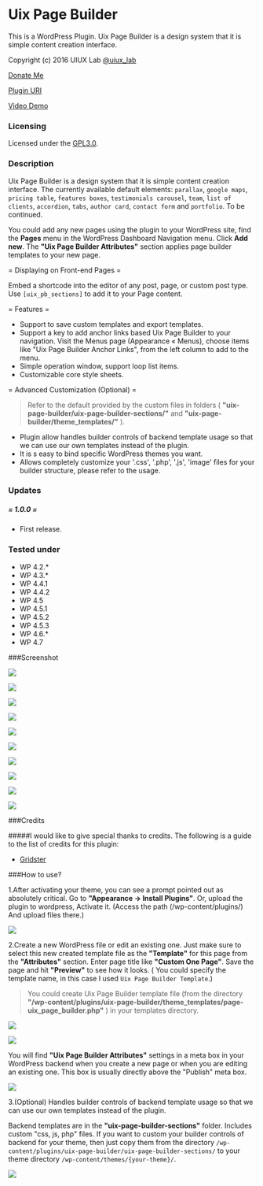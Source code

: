 # Uix Page Builder
This is a WordPress Plugin. Uix Page Builder is a design system that it is simple content creation interface.

Copyright (c) 2016 UIUX Lab [@uiux_lab](https://twitter.com/uiux_lab)

[Donate Me](https://www.paypal.com/cgi-bin/webscr?cmd=_s-xclick&hosted_button_id=PYZLU7UZNQ6CE)

[Plugin URI](https://uiux.cc/wp-plugins/uix-page-builder/)

[Video Demo](https://www.youtube.com/watch?v=uceBXY-45V4)

### Licensing

Licensed under the [GPL3.0](http://www.gnu.org/licenses/gpl-3.0.en.html).

### Description


Uix Page Builder is a design system that it is simple content creation interface. The currently available default elements: `parallax`, `google maps`,  `pricing table`, `features boxes`, `testimonials carousel`, `team`, `list of clients`, `accordion`, `tabs`, `author card`, `contact form` and `portfolio`. To be continued.  

You could add any new pages using the plugin to your WordPress site, find the **Pages** menu in the WordPress Dashboard Navigation menu. Click **Add new**. The **"Uix Page Builder Attributes"** section applies page builder templates to your new page. 



= Displaying on Front-end Pages =

Embed a shortcode into the editor of any post, page, or custom post type. Use `[uix_pb_sections]` to add it to your Page content.
  
  
= Features =

* Support to save custom templates and export templates.
* Support a key to add anchor links based Uix Page Builder to your navigation. Visit the Menus page (Appearance &laquo; Menus), choose items like "Uix Page Builder Anchor Links", from the left column to add to the menu.
* Simple operation window, support loop list items.
* Customizable core style sheets.


= Advanced Customization (Optional) =

> Refer to the default provided by the custom files in folders ( **"uix-page-builder/uix-page-builder-sections/"** and **"uix-page-builder/theme_templates/"** ).

* Plugin allow handles builder controls of backend template usage so that we can use our own templates instead of the plugin.
* It is s easy to bind specific WordPress themes you want.
* Allows completely customize your '.css', '.php', '.js', 'image' files for your builder structure, please refer to the usage.




### Updates 


##### = 1.0.0 =

* First release.




### Tested under

- WP 4.2.*
- WP 4.3.*
- WP 4.4.1
- WP 4.4.2
- WP 4.5
- WP 4.5.1
- WP 4.5.2
- WP 4.5.3
- WP 4.6.*
- WP 4.7


###Screenshot

![](https://github.com/xizon/Uix-Page-Builder/blob/master/screenshots/screenshot-1.jpg)

![](https://github.com/xizon/Uix-Page-Builder/blob/master/screenshots/screenshot-2.jpg)

![](https://github.com/xizon/Uix-Page-Builder/blob/master/screenshots/screenshot-3.jpg)

![](https://github.com/xizon/Uix-Page-Builder/blob/master/screenshots/screenshot-4.jpg)

![](https://github.com/xizon/Uix-Page-Builder/blob/master/screenshots/screenshot-5.jpg)

![](https://github.com/xizon/Uix-Page-Builder/blob/master/screenshots/screenshot-6.jpg)

![](https://github.com/xizon/Uix-Page-Builder/blob/master/screenshots/screenshot-7.jpg)

![](https://github.com/xizon/Uix-Page-Builder/blob/master/screenshots/screenshot-8.jpg)

![](https://github.com/xizon/Uix-Page-Builder/blob/master/screenshots/screenshot-9.jpg)

![](https://github.com/xizon/Uix-Page-Builder/blob/master/screenshots/screenshot-10.jpg)



###Credits

#####I would like to give special thanks to credits. The following is a guide to the list of credits for this plugin:

- [Gridster](http://gridster.net/)


###How to use?

1.After activating your theme, you can see a prompt pointed out as absolutely critical. Go to **"Appearance -> Install Plugins"**.
Or, upload the plugin to wordpress, Activate it. (Access the path (/wp-content/plugins/) And upload files there.)

![](https://github.com/xizon/Uix-Page-Builder/blob/master/helper/img/plug.jpg)


2.Create a new WordPress file or edit an existing one. Just make sure to select this new created template file as the **"Template"** for this page from the **"Attributes"** section. Enter page title like **"Custom One Page"**. Save the page and hit **"Preview"** to see how it looks. ( You could specify the template name, in this case I used `Uix Page Builder Template`.)

> You could create Uix Page Builder template file (from the directory **"/wp-content/plugins/uix-page-builder/theme_templates/page-uix_page_builder.php"** ) in your templates directory.
	
	
![](https://github.com/xizon/Uix-Page-Builder/blob/master/helper/img/menu.jpg)

![](https://github.com/xizon/Uix-Page-Builder/blob/master/helper/img/add-page.jpg)


You will find **"Uix Page Builder Attributes"** settings in a meta box in your WordPress backend when you create a new page or when you are editing an existing one. This box is usually directly above the "Publish" meta box.


![](https://github.com/xizon/Uix-Page-Builder/blob/master/helper/img/active.jpg)


3.(Optional) Handles builder controls of backend template usage so that we can use our own templates instead of the plugin.

Backend templates are in the **"uix-page-builder-sections"** folder. Includes custom "css, js, php" files. If you want to custom your builder controls of backend for your theme, then just copy them from the directory `/wp-content/plugins/uix-page-builder/uix-page-builder-sections/` to your theme directory `/wp-content/themes/{your-theme}/`.
  
![](https://github.com/xizon/Uix-Page-Builder/blob/master/helper/img/temp2.jpg)




